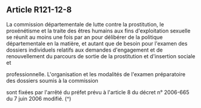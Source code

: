 ## Article R121-12-8

La commission départementale de lutte contre la prostitution, le proxénétisme et la traite des êtres
humains aux fins d'exploitation sexuelle se réunit au moins une fois par an pour délibérer de la politique
départementale en la matière, et autant que de besoin pour l'examen des dossiers individuels relatifs aux
demandes d'engagement et de renouvellement du parcours de sortie de la prostitution et d'insertion sociale et


professionnelle. L'organisation et les modalités de l'examen préparatoire des dossiers soumis à la commission

sont fixées par l'arrêté du préfet prévu à l'article 8 du décret n° 2006-665 du 7 juin 2006 modifié. (^)

